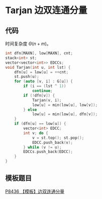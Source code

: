 # Tarjan 边双连通分量

## 代码

时间复杂度 $\Theta(n + m)$。

```cpp
int dfn[MAXN], low[MAXN], cnt;
stack<int> st;
vector<vector<int>> EDCCs;
void Tarjan(int u, int lst) {
    dfn[u] = low[u] = ++cnt;
    st.push(u);
    for (auto [v, i] : G[u]) {
        if (i == (lst ^ 1))
            continue;
        if (!dfn[v]) {
            Tarjan(v, i);
            low[u] = min(low[u], low[v]);
        } else
            low[u] = min(low[u], dfn[v]);
    }
    if (dfn[u] == low[u]) {
        vector<int> EDCC;
        int v; do {
            v = st.top(); st.pop();
            EDCC.push_back(v);
        } while (v != u);
        EDCCs.push_back(EDCC);
    }
}
```

## 模板题目

[P8436 【模板】边双连通分量](https://www.luogu.com.cn/problem/P8436)
